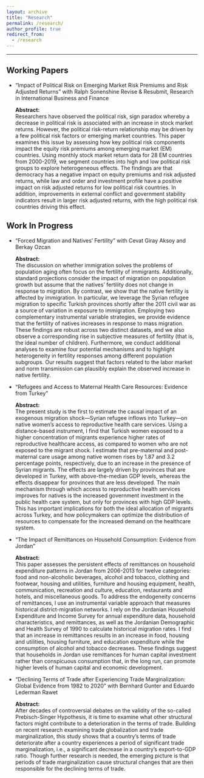 ```yaml
---
layout: archive
title: "Research"
permalink: /research/
author_profile: true
redirect_from:
  - /research
---
```


<hr>

## Working Papers
* “Impact of Political Risk on Emerging Market Risk Premiums and Risk Adjusted Returns” with Ralph Sonenshine 
Revise & Resubmit, Research in International Business and Finance

  **Abstract:** <br>
  Researchers have observed the political risk, sign paradox whereby a decrease in political risk is associated with an increase in stock market returns. However, the political risk-return relationship may be driven by a few political risk factors or emerging market countries. This paper examines this issue by assessing how key political risk components impact the equity risk premiums among emerging market (EM) countries. Using monthly stock market return data for 28 EM countries from 2000-2019, we segment countries into high and low political risk groups to explore heterogeneous effects. The findings are that democracy has a negative impact on equity premiums and risk adjusted returns, while law and order and investment profile have a positive impact on risk adjusted returns for low political risk countries. In addition, improvements in external conflict and government stability indicators result in larger risk adjusted returns, with the high political risk countries driving this effect. 


## Work In Progress
* “Forced Migration and Natives’ Fertility” with Cevat Giray Aksoy and Berkay Ozcan

  **Abstract:** <br>
  The discussion on whether immigration solves the problems of population aging often focus on 
the fertility of immigrants. Additionally, standard projections consider the impact of migration 
on population growth but assume that the natives’ fertility does not change in response to 
migration. By contrast, we show that the native fertility is affected by immigration. In particular, 
we leverage the Syrian refugee migration to specific Turkish provinces shortly after the 2011 
civil war as a source of variation in exposure to immigration. Employing two complementary 
instrumental variable strategies, we provide evidence that the fertility of natives increases in 
response to mass migration. These findings are robust across two distinct datasets, and we also 
observe a corresponding rise in subjective measures of fertility (that is, the ideal number of 
children). Furthermore, we conduct additional analyses to examine four potential mechanisms 
and to highlight heterogeneity in fertility responses among different population subgroups. Our 
results suggest that factors related to the labor market and norm transmission can plausibly 
explain the observed increase in native fertility. 


* “Refugees and Access to Maternal Health Care Resources: Evidence from Turkey” 

  **Abstract:** <br>
  The present study is the first to estimate the causal impact of an exogenous migration shock—Syrian refugee inflows into Turkey—on native women’s access to reproductive health care services. Using a distance-based instrument, I find that Turkish women exposed to a higher concentration of migrants experience higher rates of reproductive healthcare access, as compared to women who are not exposed to the migrant shock. I estimate that pre-maternal and post-maternal care usage among native women rises by 1.87 and 3.2 percentage points, respectively, due to an increase in the presence of Syrian migrants. The effects are largely driven by provinces that are developed in Turkey, with above-the-median GDP levels, whereas the effects disappear for provinces that are less developed. The main mechanism through which access to reproductive health services improves for natives is the increased government investment in the public health care system, but only for provinces with high GDP levels. This has important implications for both the ideal allocation of migrants across Turkey, and how policymakers can optimize the distribution of resources to compensate for the increased demand on the healthcare system. 

* “The Impact of Remittances on Household Consumption: Evidence from Jordan”
  
  **Abstract:** <br>
  This paper assesses the persistent effects of remittances on household expenditure patterns in Jordan from 2006-2013 for twelve categories: food and non-alcoholic beverages, alcohol and tobacco, clothing and footwear, housing and utilities, furniture and housing equipment, health, communication, recreation and culture, education, restaurants and hotels, and miscellaneous goods. To address the endogeneity concerns of remittances, I use an instrumental variable approach that measures historical district-migration networks. I rely on the Jordanian Household Expenditure and Income Survey for annual expenditure data, household characteristics, and remittances, as well as the Jordanian Demographic and Health Survey of 1990 to calculate historical migration rates. I find that an increase in remittances results in an increase in food, housing and utilities, housing furniture, and education expenditure while the consumption of alcohol and tobacco decreases. These findings suggest that households in Jordan use remittances for human capital investment rather than conspicuous consumption that, in the long run, can promote higher levels of human capital and economic development. 

* “Declining Terms of Trade after Experiencing Trade Marginalization: Global Evidence from 1982 to 2020” with Bernhard Gunter and Eduardo Lederman Rawet 
  
  **Abstract:** <br>
  After decades of controversial debates on the validity of the so-called Prebisch-Singer Hypothesis, it is time to examine what other structural factors might contribute to a deterioration in the terms of trade. Building on recent research examining trade globalization and trade marginalization, this study shows that a country’s terms of trade deteriorate after a country experiences a period of significant trade marginalization, i.e., a significant decrease in a country’s export-to-GDP ratio. Though further research is needed, the emerging picture is that periods of trade marginalization cause structural changes that are then responsible for the declining terms of trade.


